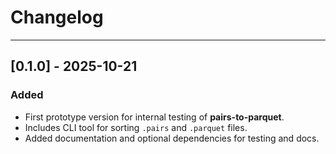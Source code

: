 # Changelog


---

## [0.1.0] - 2025-10-21
### Added
- First prototype version for internal testing of **pairs-to-parquet**.
- Includes CLI tool for sorting `.pairs` and `.parquet` files.
- Added documentation and optional dependencies for testing and docs.


